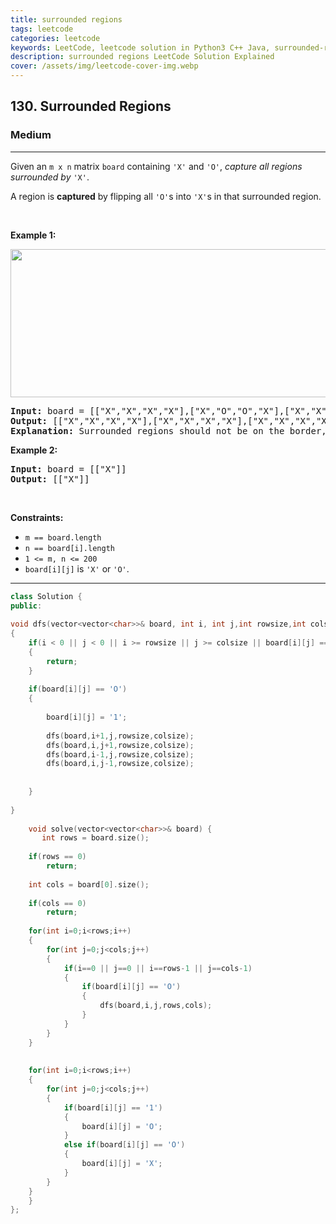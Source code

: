 ```yaml
---
title: surrounded regions
tags: leetcode
categories: leetcode
keywords: LeetCode, leetcode solution in Python3 C++ Java, surrounded-regions solution
description: surrounded regions LeetCode Solution Explained
cover: /assets/img/leetcode-cover-img.webp
---
```



<h2>130. Surrounded Regions</h2><h3>Medium</h3><hr><div><p>Given an <code>m x n</code> matrix <code>board</code> containing <code>'X'</code> and <code>'O'</code>, <em>capture all regions surrounded by</em> <code>'X'</code>.</p>

<p>A region is <strong>captured</strong> by flipping all <code>'O'</code>s into <code>'X'</code>s in that surrounded region.</p>

<p>&nbsp;</p>
<p><strong>Example 1:</strong></p>
<img alt="" src="https://assets.leetcode.com/uploads/2021/02/19/xogrid.jpg" style="width: 550px; height: 237px;">
<pre><strong>Input:</strong> board = [["X","X","X","X"],["X","O","O","X"],["X","X","O","X"],["X","O","X","X"]]
<strong>Output:</strong> [["X","X","X","X"],["X","X","X","X"],["X","X","X","X"],["X","O","X","X"]]
<strong>Explanation:</strong> Surrounded regions should not be on the border, which means that any 'O' on the border of the board are not flipped to 'X'. Any 'O' that is not on the border and it is not connected to an 'O' on the border will be flipped to 'X'. Two cells are connected if they are adjacent cells connected horizontally or vertically.
</pre>

<p><strong>Example 2:</strong></p>

<pre><strong>Input:</strong> board = [["X"]]
<strong>Output:</strong> [["X"]]
</pre>

<p>&nbsp;</p>
<p><strong>Constraints:</strong></p>

<ul>
	<li><code>m == board.length</code></li>
	<li><code>n == board[i].length</code></li>
	<li><code>1 &lt;= m, n &lt;= 200</code></li>
	<li><code>board[i][j]</code> is <code>'X'</code> or <code>'O'</code>.</li>
</ul>
</div>

---




```cpp
class Solution {
public:
        
void dfs(vector<vector<char>>& board, int i, int j,int rowsize,int colsize)
{
    if(i < 0 || j < 0 || i >= rowsize || j >= colsize || board[i][j] == 'X' || board[i][j] == '1')
    {
        return;
    }
    
    if(board[i][j] == 'O')
    {
        
        board[i][j] = '1';
       
        dfs(board,i+1,j,rowsize,colsize);
        dfs(board,i,j+1,rowsize,colsize);
        dfs(board,i-1,j,rowsize,colsize);
        dfs(board,i,j-1,rowsize,colsize);
          
        
    }
    
}
    
    void solve(vector<vector<char>>& board) {
       int rows = board.size();
    
    if(rows == 0)
        return;
    
    int cols = board[0].size();
    
    if(cols == 0)
        return;
    
    for(int i=0;i<rows;i++)
    {
        for(int j=0;j<cols;j++)
        {
            if(i==0 || j==0 || i==rows-1 || j==cols-1)
            {
                if(board[i][j] == 'O')
                {
                    dfs(board,i,j,rows,cols);
                }
            }
        }
    }
    
    
    for(int i=0;i<rows;i++)
    {
        for(int j=0;j<cols;j++)
        {
            if(board[i][j] == '1')
            {
                board[i][j] = 'O';
            }
            else if(board[i][j] == 'O')
            {
                board[i][j] = 'X';
            }
        }
    }
    }
};
```
